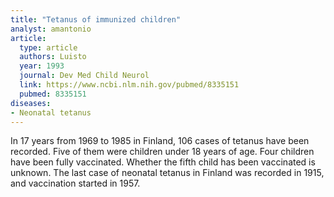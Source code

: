 ```yaml
---
title: "Tetanus of immunized children"
analyst: amantonio
article:
  type: article
  authors: Luisto
  year: 1993
  journal: Dev Med Child Neurol
  link: https://www.ncbi.nlm.nih.gov/pubmed/8335151
  pubmed: 8335151
diseases:
- Neonatal tetanus
---
```


In 17 years from 1969 to 1985 in Finland, 106 cases of tetanus have been recorded. Five of them were children under 18 years of age. Four children have been fully vaccinated. Whether the fifth child has been vaccinated is unknown.
The last case of neonatal tetanus in Finland was recorded in 1915, and vaccination started in 1957.
